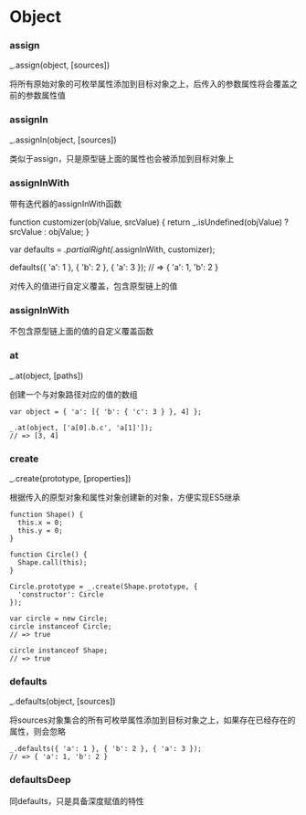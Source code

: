 # Object

### assign

_.assign(object, [sources])

将所有原始对象的可枚举属性添加到目标对象之上，后传入的参数属性将会覆盖之前的参数属性值

### assignIn

_.assignIn(object, [sources])

类似于assign，只是原型链上面的属性也会被添加到目标对象上

### assignInWith

带有迭代器的assignInWith函数

function customizer(objValue, srcValue) {
  return _.isUndefined(objValue) ? srcValue : objValue;
}
 
var defaults = _.partialRight(_.assignInWith, customizer);
 
defaults({ 'a': 1 }, { 'b': 2 }, { 'a': 3 });
// => { 'a': 1, 'b': 2 }

对传入的值进行自定义覆盖，包含原型链上的值

### assignInWith

不包含原型链上面的值的自定义覆盖函数

### at

_.at(object, [paths])

创建一个与对象路径对应的值的数组

	var object = { 'a': [{ 'b': { 'c': 3 } }, 4] };
	 
	_.at(object, ['a[0].b.c', 'a[1]']);
	// => [3, 4]

### create

_.create(prototype, [properties])

根据传入的原型对象和属性对象创建新的对象，方便实现ES5继承

	function Shape() {
	  this.x = 0;
	  this.y = 0;
	}
	 
	function Circle() {
	  Shape.call(this);
	}
	 
	Circle.prototype = _.create(Shape.prototype, {
	  'constructor': Circle
	});
	 
	var circle = new Circle;
	circle instanceof Circle;
	// => true
	 
	circle instanceof Shape;
	// => true

### defaults

_.defaults(object, [sources])

将sources对象集合的所有可枚举属性添加到目标对象之上，如果存在已经存在的属性，则会忽略

	_.defaults({ 'a': 1 }, { 'b': 2 }, { 'a': 3 });
	// => { 'a': 1, 'b': 2 }

### defaultsDeep

同defaults，只是具备深度赋值的特性

